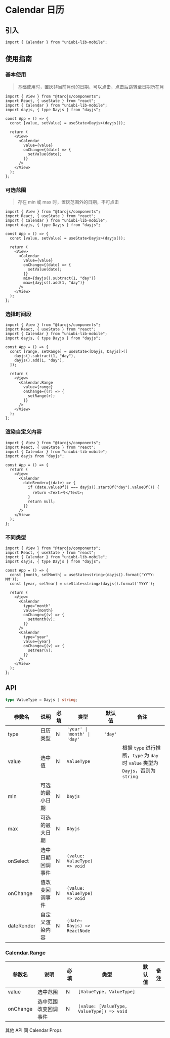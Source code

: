 # Calendar 日历

## 引入

```tsx
import { Calendar } from "uniubi-lib-mobile";
```

## 使用指南

### 基本使用

> 基础使用时，置灰非当前月份的日期，可以点击，点击后跳转至日期所在月

```tsx
import { View } from "@tarojs/components";
import React, { useState } from "react";
import { Calendar } from "uniubi-lib-mobile";
import dayjs, { type Dayjs } from "dayjs";

const App = () => {
  const [value, setValue] = useState<Dayjs>(dayjs());

  return (
    <View>
      <Calendar
        value={value}
        onChange={(date) => {
          setValue(date);
        }}
      />
    </View>
  );
};
```

### 可选范围

> 存在 min 或 max 时，置灰范围外的日期，不可点击

```tsx
import { View } from "@tarojs/components";
import React, { useState } from "react";
import { Calendar } from "uniubi-lib-mobile";
import dayjs, { type Dayjs } from "dayjs";

const App = () => {
  const [value, setValue] = useState<Dayjs>(dayjs());

  return (
    <View>
      <Calendar
        value={value}
        onChange={(date) => {
          setValue(date);
        }}
        min={dayjs().subtract(1, "day")}
        max={dayjs().add(1, "day")}
      />
    </View>
  );
};
```

### 选择时间段

```tsx
import { View } from "@tarojs/components";
import React, { useState } from "react";
import { Calendar } from "uniubi-lib-mobile";
import dayjs, { type Dayjs } from "dayjs";

const App = () => {
  const [range, setRange] = useState<[Dayjs, Dayjs]>([
    dayjs().subtract(1, "day"),
    dayjs().add(1, "day"),
  ]);

  return (
    <View>
      <Calendar.Range
        value={range}
        onChange={(r) => {
          setRange(r);
        }}
      />
    </View>
  );
};
```

### 渲染自定义内容

```tsx
import { View } from "@tarojs/components";
import React, { useState } from "react";
import { Calendar } from "uniubi-lib-mobile";
import dayjs from "dayjs";

const App = () => {
  return (
    <View>
      <Calendar
        dateRender={(date) => {
          if (date.valueOf() === dayjs().startOf("day").valueOf()) {
            return <Text>今</Text>;
          }
          return null;
        }}
      />
    </View>
  );
};
```

### 不同类型

```tsx
import { View } from "@tarojs/components";
import React, { useState } from "react";
import { Calendar } from "uniubi-lib-mobile";
import dayjs, { type Dayjs } from "dayjs";

const App = () => {
  const [month, setMonth] = useState<string>(dayjs().format('YYYY-MM'));
  const [year, setYear] = useState<string>(dayjs().format('YYYY');

  return (
    <View>
      <Calendar
        type="month"
        value={month}
        onChange={(v) => {
          setMonth(v);
        }}
      />
      <Calendar
        type="year"
        value={year}
        onChange={(v) => {
          setYear(v);
        }}
      />
    </View>
  );
};
```

## API

```ts
type ValueType = Dayjs | string;
```

| 参数名     | 说明             | 必填 | 类型                         | 默认值  | 备注                                                                             |
| ---------- | ---------------- | ---- | ---------------------------- | ------- | -------------------------------------------------------------------------------- |
| type       | 日历类型         | N    | `'year' \| 'month' \| 'day'` | `'day'` |                                                                                  |
| value      | 选中值           | N    | `ValueType`                  |         | 根据 `type` 进行推断，`type` 为 `day` 时 `value` 类型为 `Dayjs`，否则为 `string` |
| min        | 可选的最小日期   | N    | `Dayjs`                      |         |                                                                                  |
| max        | 可选的最大日期   | N    | `Dayjs`                      |         |                                                                                  |
| onSelect   | 选中日期回调事件 | N    | `(value: ValueType) => void` |         |                                                                                  |
| onChange   | 值改变回调事件   | N    | `(value: ValueType) => void` |         |                                                                                  |
| dateRender | 自定义渲染内容   | N    | `(date: Dayjs) => ReactNode` |         |                                                                                  |

### Calendar.Range

| 参数名   | 说明                 | 必填 | 类型                                      | 默认值 | 备注 |
| -------- | -------------------- | ---- | ----------------------------------------- | ------ | ---- |
| value    | 选中范围             | N    | `[ValueType, ValueType]`                  |        |      |
| onChange | 选中范围改变回调事件 | N    | `(value: [ValueType, ValueType]) => void` |        |      |

其他 API 同 Calendar Props

